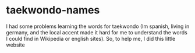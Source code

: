 # taekwondo-names
I had some problems learning the words for taekwondo (Im spanish, living in germany, and the local accent made it hard for me to understand the words I could find in Wikipedia or english sites). So, to help me, I did this little website
